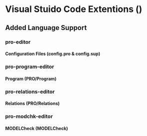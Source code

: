 # Visual Stuido Code Extentions ()

## Added Language Support

### pro-editor
#### Configuration Files (config.pro & config.sup)

### pro-program-editor
#### Program (PRO/Program)

### pro-relations-editor
#### Relations (PRO/Relations)

### pro-modchk-editor
#### MODELCheck (MODELCheck)
